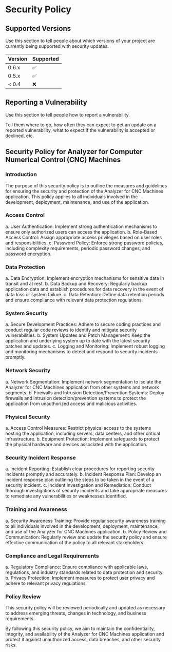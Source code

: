 # Security Policy

## Supported Versions

Use this section to tell people about which versions of your project are
currently being supported with security updates.

| Version | Supported          |
| ------- | ------------------ |
| 0.6.x   | :white_check_mark: |
| 0.5.x   | :white_check_mark: |
| < 0.4   | :x:                |

## Reporting a Vulnerability

Use this section to tell people how to report a vulnerability.

Tell them where to go, how often they can expect to get an update on a
reported vulnerability, what to expect if the vulnerability is accepted or
declined, etc.

## Security Policy for Analyzer for Computer Numerical Control (CNC) Machines

### Introduction
The purpose of this security policy is to outline the measures and guidelines for ensuring the security and protection of the Analyzer for CNC Machines application. This policy applies to all individuals involved in the development, deployment, maintenance, and use of the application.

### Access Control
a. User Authentication: Implement strong authentication mechanisms to ensure only authorized users can access the application.
b. Role-Based Access Control: Assign appropriate access privileges based on user roles and responsibilities.
c. Password Policy: Enforce strong password policies, including complexity requirements, periodic password changes, and password encryption.

### Data Protection
a. Data Encryption: Implement encryption mechanisms for sensitive data in transit and at rest.
b. Data Backup and Recovery: Regularly backup application data and establish procedures for data recovery in the event of data loss or system failure.
c. Data Retention: Define data retention periods and ensure compliance with relevant data protection regulations.

### System Security
a. Secure Development Practices: Adhere to secure coding practices and conduct regular code reviews to identify and mitigate security vulnerabilities.
b. System Updates and Patch Management: Keep the application and underlying system up to date with the latest security patches and updates.
c. Logging and Monitoring: Implement robust logging and monitoring mechanisms to detect and respond to security incidents promptly.

### Network Security
a. Network Segmentation: Implement network segmentation to isolate the Analyzer for CNC Machines application from other systems and network segments.
b. Firewalls and Intrusion Detection/Prevention Systems: Deploy firewalls and intrusion detection/prevention systems to protect the application from unauthorized access and malicious activities.

### Physical Security
a. Access Control Measures: Restrict physical access to the systems hosting the application, including servers, data centers, and other critical infrastructure.
b. Equipment Protection: Implement safeguards to protect the physical hardware and devices associated with the application.

### Security Incident Response
a. Incident Reporting: Establish clear procedures for reporting security incidents promptly and accurately.
b. Incident Response Plan: Develop an incident response plan outlining the steps to be taken in the event of a security incident.
c. Incident Investigation and Remediation: Conduct thorough investigations of security incidents and take appropriate measures to remediate any vulnerabilities or weaknesses identified.

### Training and Awareness
a. Security Awareness Training: Provide regular security awareness training to all individuals involved in the development, deployment, maintenance, and use of the Analyzer for CNC Machines application.
b. Policy Review and Communication: Regularly review and update the security policy and ensure effective communication of the policy to all relevant stakeholders.

### Compliance and Legal Requirements
a. Regulatory Compliance: Ensure compliance with applicable laws, regulations, and industry standards related to data protection and security.
b. Privacy Protection: Implement measures to protect user privacy and adhere to relevant privacy regulations.

### Policy Review
This security policy will be reviewed periodically and updated as necessary to address emerging threats, changes in technology, and business requirements.

By following this security policy, we aim to maintain the confidentiality, integrity, and availability of the Analyzer for CNC Machines application and protect it against unauthorized access, data breaches, and other security risks.
